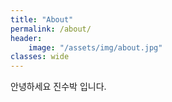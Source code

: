 ```yaml
---
title: "About"
permalink: /about/
header: 
    image: "/assets/img/about.jpg"
classes: wide
---
```


안녕하세요 진수박 입니다.

